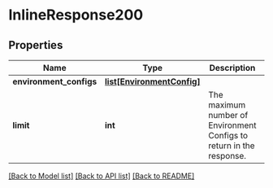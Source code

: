 # InlineResponse200

## Properties
Name | Type | Description | Notes
------------ | ------------- | ------------- | -------------
**environment_configs** | [**list[EnvironmentConfig]**](EnvironmentConfig.md) |  | [optional] 
**limit** | **int** | The maximum number of Environment Configs to return in the response.  | 

[[Back to Model list]](../README.md#documentation-for-models) [[Back to API list]](../README.md#documentation-for-api-endpoints) [[Back to README]](../README.md)


